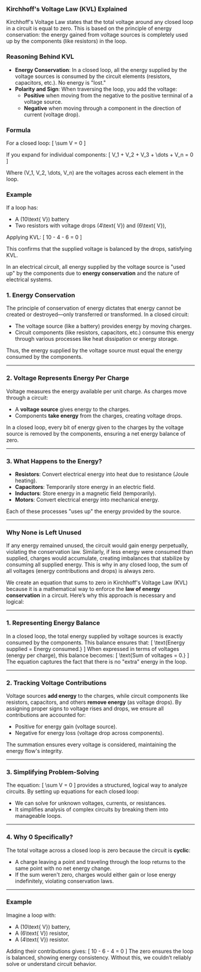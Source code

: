 ### Kirchhoff's Voltage Law (KVL) Explained

Kirchhoff's Voltage Law states that the total voltage around any closed loop in a circuit is equal to zero. This is based on the principle of energy conservation: the energy gained from voltage sources is completely used up by the components (like resistors) in the loop.

### Reasoning Behind KVL
- **Energy Conservation**: In a closed loop, all the energy supplied by the voltage sources is consumed by the circuit elements (resistors, capacitors, etc.). No energy is "lost."
- **Polarity and Sign**: When traversing the loop, you add the voltage:
  - **Positive** when moving from the negative to the positive terminal of a voltage source.
  - **Negative** when moving through a component in the direction of current (voltage drop).

### Formula
For a closed loop:
\[
\sum V = 0
\]

If you expand for individual components:
\[
V_1 + V_2 + V_3 + \dots + V_n = 0
\]

Where \(V_1, V_2, \dots, V_n\) are the voltages across each element in the loop.

### Example
If a loop has:
- A \(10\text{ V}\) battery
- Two resistors with voltage drops \(4\text{ V}\) and \(6\text{ V}\),

Applying KVL:
\[
10 - 4 - 6 = 0
\]

This confirms that the supplied voltage is balanced by the drops, satisfying KVL.

In an electrical circuit, all energy supplied by the voltage source is "used up" by the components due to **energy conservation** and the nature of electrical systems.

### 1. **Energy Conservation**
The principle of conservation of energy dictates that energy cannot be created or destroyed—only transferred or transformed. In a closed circuit:
- The voltage source (like a battery) provides energy by moving charges.
- Circuit components (like resistors, capacitors, etc.) consume this energy through various processes like heat dissipation or energy storage.

Thus, the energy supplied by the voltage source must equal the energy consumed by the components.

---

### 2. **Voltage Represents Energy Per Charge**
Voltage measures the energy available per unit charge. As charges move through a circuit:
- A **voltage source** gives energy to the charges.
- Components **take energy** from the charges, creating voltage drops.

In a closed loop, every bit of energy given to the charges by the voltage source is removed by the components, ensuring a net energy balance of zero.

---

### 3. **What Happens to the Energy?**
- **Resistors**: Convert electrical energy into heat due to resistance (Joule heating).
- **Capacitors**: Temporarily store energy in an electric field.
- **Inductors**: Store energy in a magnetic field (temporarily).
- **Motors**: Convert electrical energy into mechanical energy.

Each of these processes "uses up" the energy provided by the source.

---

### Why None is Left Unused
If any energy remained unused, the circuit would gain energy perpetually, violating the conservation law. Similarly, if less energy were consumed than supplied, charges would accumulate, creating imbalances that stabilize by consuming all supplied energy. This is why in any closed loop, the sum of all voltages (energy contributions and drops) is always zero.

We create an equation that sums to zero in Kirchhoff's Voltage Law (KVL) because it is a mathematical way to enforce the **law of energy conservation** in a circuit. Here’s why this approach is necessary and logical:

---

### 1. **Representing Energy Balance**
In a closed loop, the total energy supplied by voltage sources is exactly consumed by the components. This balance ensures that:
\[
\text{Energy supplied = Energy consumed.}
\]
When expressed in terms of voltages (energy per charge), this balance becomes:
\[
\text{Sum of voltages = 0.}
\]
The equation captures the fact that there is no "extra" energy in the loop.

---

### 2. **Tracking Voltage Contributions**
Voltage sources **add energy** to the charges, while circuit components like resistors, capacitors, and others **remove energy** (as voltage drops). By assigning proper signs to voltage rises and drops, we ensure all contributions are accounted for:
- Positive for energy gain (voltage source).
- Negative for energy loss (voltage drop across components).

The summation ensures every voltage is considered, maintaining the energy flow's integrity.

---

### 3. **Simplifying Problem-Solving**
The equation:
\[
\sum V = 0
\]
provides a structured, logical way to analyze circuits. By setting up equations for each closed loop:
- We can solve for unknown voltages, currents, or resistances.
- It simplifies analysis of complex circuits by breaking them into manageable loops.

---

### 4. **Why 0 Specifically?**
The total voltage across a closed loop is zero because the circuit is **cyclic**:
- A charge leaving a point and traveling through the loop returns to the same point with no net energy change.
- If the sum weren't zero, charges would either gain or lose energy indefinitely, violating conservation laws.

---

### Example
Imagine a loop with:
- A \(10\text{ V}\) battery,
- A \(6\text{ V}\) resistor,
- A \(4\text{ V}\) resistor.

Adding their contributions gives:
\[
10 - 6 - 4 = 0
\]
The zero ensures the loop is balanced, showing energy consistency. Without this, we couldn’t reliably solve or understand circuit behavior.
